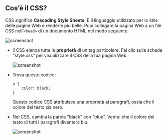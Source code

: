## Cos’è il CSS?

CSS significa __Cascading Style Sheets__. È il linguaggio utilizzato per lo stile delle pagine Web e renderle più belle. Puoi collegare la pagina Web a un file CSS nell’`<head>` di un documento HTML nel modo seguente:

![screenshot](images/birthday-css-link.png)

+ Il CSS elenca tutte le __proprietà__ di un tag particolare. Fai clic sulla scheda "style.css" per visualizzare il CSS della tua pagina Web.

	![screenshot](images/birthday-css-tab.png)

+ Trova questo codice:

	```
	p {
		color: black;
	}
	```

	Questo codice CSS attribuisce una proprietà ai paragrafi, ossia che il colore del testo sia nero.

+ Nel CSS, cambia la parola "black" con "blue". Vedrai che il colore del testo di tutti i paragrafi diventerà blu.

	![screenshot](images/birthday-edit-css.png)
